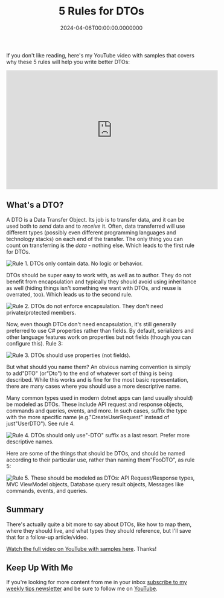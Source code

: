﻿---
title: 5 Rules for DTOs
date: "2024-04-06T00:00:00.0000000"
description: These are 5 rules for writing better DTOs.
featuredImage: /img/5-Rules-DTOs.png
---

If you don't like reading, here's my YouTube video with samples that covers why these 5 rules will help you write better DTOs:

<iframe width="560" height="315" src="https://www.youtube.com/embed/W4n9x_qGpT4?si=1ryxzqqMlRM3Sx8w" title="YouTube video player" frameborder="0" allow="accelerometer; autoplay; clipboard-write; encrypted-media; gyroscope; picture-in-picture; web-share" referrerpolicy="strict-origin-when-cross-origin" allowfullscreen></iframe>

## What's a DTO?

A DTO is a Data Transfer Object. Its job is to transfer data, and it can be used both to *send* data and to *receive* it. Often, data transferred will use different types (possibly even different programming languages and technology stacks) on each end of the transfer. The only thing you can count on transferring is the *data* - nothing else. Which leads to the first rule for DTOs.

![Rule 1. DTOs only contain data. No logic or behavior.](/img/DTOs-Rule-1.png)

DTOs should be super easy to work with, as well as to author. They do not benefit from encapsulation and typically they should avoid using inheritance as well (hiding things isn't something we want with DTOs, and reuse is overrated, too). Which leads us to the second rule.

![Rule 2. DTOs do not enforce encapsulation. They don't need private/protected members.](/img/DTOs-Rule-2.png)

Now, even though DTOs don't need encapsulation, it's still generally preferred to use C# properties rather than fields. By default, serializers and other language features work on properties but not fields (though you can configure this). Rule 3:

![Rule 3. DTOs should use properties (not fields).](/img/DTOs-Rule-3.png)

But what should you name them? An obvious naming convention is simply to add"DTO" (or"Dto") to the end of whatever sort of thing is being described. While this works and is fine for the most basic representation, there are many cases where you should use a more descriptive name.

Many common types used in modern dotnet apps can (and usually should) be modeled as DTOs. These include API request and response objects, commands and queries, events, and more. In such cases, suffix the type with the more specific name (e.g."CreateUserRequest" instead of just"UserDTO"). See rule 4.

![Rule 4. DTOs should only use"-DTO" suffix as a last resort. Prefer more descriptive names.](/img/DTOs-Rule-4.png)

Here are some of the things that should be DTOs, and should be named according to their particular use, rather than naming them"FooDTO", as rule 5:

![Rule 5. These should be modeled as DTOs: API Request/Response types, MVC ViewModel objects, Database query result objects, Messages like commands, events, and queries.](/img/DTOs-Rule-5.png)

## Summary

There's actually quite a bit more to say about DTOs, like how to map them, where they should live, and what types they should reference, but I'll save that for a follow-up article/video.

[Watch the full video on YouTube with samples here](https://www.youtube.com/watch?v=W4n9x_qGpT4&ab_channel=Ardalis). Thanks!

## Keep Up With Me

If you're looking for more content from me in your inbox [subscribe to my weekly tips newsletter](/tips) and be sure to follow me on [YouTube](https://www.youtube.com/ardalis?sub_confirmation=1).

